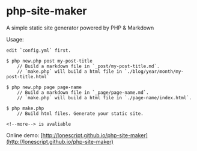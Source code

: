 php-site-maker
=====

A simple static site generator powered by PHP & Markdown

Usage:

```
edit `config.yml` first.

$ php new.php post my-post-title
    // Build a markdown file in `_post/my-post-title.md`.
    // `make.php` will build a html file in `./blog/year/month/my-post-title.html`

$ php new.php page page-name
    // Build a markdown file in `_page/page-name.md`.
    // `make.php` will build a html file in `./page-name/index.html`.

$ php make.php
    // Build html files. Generate your static site.

<!--more--> is avaliable
```

Online demo: [http://lonescript.github.io/php-site-maker](http://lonescript.github.io/php-site-maker)
